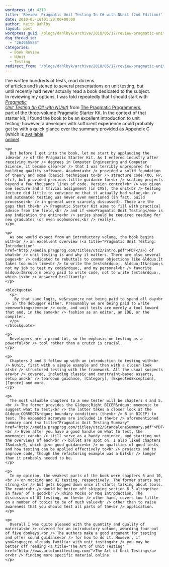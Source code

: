 ```yaml
---
wordpress_id: 4210
title: 'Review: Pragmatic Unit Testing In C# with NUnit (2nd Edition)'
date: 2010-05-18T01:29:00+00:00
author: Keith Dahlby
layout: post
wordpress_guid: /blogs/dahlbyk/archive/2010/05/17/review-pragmatic-unit-testing-in-c-with-nunit-2nd-edition.aspx
dsq_thread_id:
  - "264955583"
categories:
  - Book Review
  - NUnit
  - Testing
redirect_from: "/blogs/dahlbyk/archive/2010/05/17/review-pragmatic-unit-testing-in-c-with-nunit-2nd-edition.aspx/"
---
```

<div class="content">
  <div class="snap_preview">
    <p>
      I&rsquo;ve written hundreds of tests, read dozens<br /> of articles and listened to several presentations on unit testing, but<br /> until recently had never actually read a book dedicated to the subject.<br /> In reviewing my options, I was told repeatedly that I should start with <em><a title="Pragmatic Unit Testing in C# with NUnit, 2nd Edition" href="http://pragprog.com/titles/utc2/pragmatic-unit-testing-in-c-with-nunit">Pragmatic<br /> Unit Testing (In C# with NUnit)</a></em> from <a title="The Pragmatic 
Bookshelf" href="http://pragprog.com/">The Pragmatic Programmers</a>,<br /> part of the three-volume Pragmatic Starter Kit. In the context of that<br /> starter kit, I found the book to be an excellent introduction to unit<br /> testing; however, a developer with sufficient experience could probably<br /> get by with a quick glance over the summary provided as Appendix C<br /> (which is <a title="Pragmatic Unit Testing Summary" href="http://media.pragprog.com/titles/utc2/StandaloneSummary.pdf">available<br /> online</a>).
    </p>
    
    <p>
      But before I get into the book, let me start by applauding the idea<br /> of the Pragmatic Starter Kit. As I entered industry after receiving my<br /> degrees in Computer Engineering and Computer Science, it became clear<br /> that I was terribly unprepared for building quality software. Academia<br /> provided a solid foundation of theory and some (basic) techniques to<br /> structure code (OO, FP, etc), but provided precious little guidance for<br /> scaling projects beyond a few thousands lines of code. Version control<br /> was given one lecture and a trivial assignment (in CVS), the unit<br /> testing lecture did little to convince me that it actually had value,<br /> and automated testing was never even mentioned (in fact, build processes<br /> in general were scarcely discussed). These are the gaps that the<br /> Pragmatic Starter Kit aims to fill with practical advice from the field,<br /> and if <em>Pragmatic Unit Testing</em> is any indication the entire<br /> series should be required reading for new graduates (or even sophomores,<br /> really).
    </p>
    
    <p>
      As one would expect from an introductory volume, the book begins with<br /> an excellent overview (<a title="Pragmatic Unit Testing: Introduction" href="http://media.pragprog.com/titles/utc2/intro.pdf">PDF</a>) of what<br /> unit testing is and why it matters. There are also several pages<br /> dedicated to rebuttals to common objections like &ldquo;It takes too much time<br /> to write the tests&rdquo;, &ldquo;It&rsquo;s not my job to test my code&rdquo;, and my personal<br /> favorite &ldquo;I&rsquo;m being paid to write code, not to write tests&rdquo;, which is<br /> answered brilliantly:
    </p>
    
    <blockquote>
      <p>
        By that same logic, we&rsquo;re not being paid to spend all day<br /> in the debugger either. Presumably we are being paid to write <em>working</em><br /> code, and unit tests are merely a tool toward that end, in the same<br /> fashion as an editor, an IDE, or the compiler.
      </p>
    </blockquote>
    
    <p>
      Developers are a proud lot, so the emphasis on testing as a powerful<br /> tool rather than a crutch is crucial.
    </p>
    
    <p>
      Chapters 2 and 3 follow up with an introduction to testing with<br /> NUnit, first with a simple example and then with a closer look at<br /> structured testing with the framework. All the usual suspects are<br /> covered, including classic and constraint-based asserts, setup and<br /> teardown guidance, [Category], [ExpectedException], [Ignore] and more.
    </p>
    
    <p>
      The most valuable chapters to a new tester will be chapters 4 and 5.<br /> The former provides the &ldquo;Right BICEP&rdquo; mnemonic to suggest what to test;<br /> the latter takes a closer look at the &ldquo;CORRECT&rdquo; boundary conditions (the<br /> B in BICEP) to test. The expanded acronyms are included in the<br /> aforementioned summary card (<a title="Pragmatic Unit Testing Summary" href="http://media.pragprog.com/titles/utc2/StandaloneSummary.pdf">PDF</a>).<br /> Even after you have a good handle on what to test, the mnemonics can<br /> still serve as a handy reminder, and starting out the overviews of each<br /> bullet are spot on. I also liked chapters 7&ndash;9, which give good guidance<br /> on qualities of good tests and how testing can be applied effectively to<br /> projects and to improve code, though the refactoring example was a bit<br /> longer than it probably needed to be.
    </p>
    
    <p>
      In my opinion, the weakest parts of the book were chapters 6 and 10,<br /> on mocking and UI testing, respectively. The former starts out strong,<br /> but gets bogged down once it starts talking about tools. The reader<br /> would be better off skipping section 6.3 altogether in favor of a good<br /> Rhino Mocks or Moq introduction. The discussion of UI testing, on the<br /> other hand, covers too little on a number of topics to be of much value<br /> other than to raise awareness that you should test all parts of the<br /> application.
    </p>
    
    <p>
      Overall I was quite pleased with the quantity and quality of material<br /> covered for an introductory volume, awarding four out of five donkeys.<br /> The authors make a good argument for testing and offer sound guidance<br /> for how to do it. However, if you&rsquo;re already familiar with unit testing<br /> you may be better off reading <a title="The Art of Unit Testing" href="http://www.artofunittesting.com/">The Art of Unit Testing</a> or<br /> finding more specific material online.
    </p>
  </div>
</div>